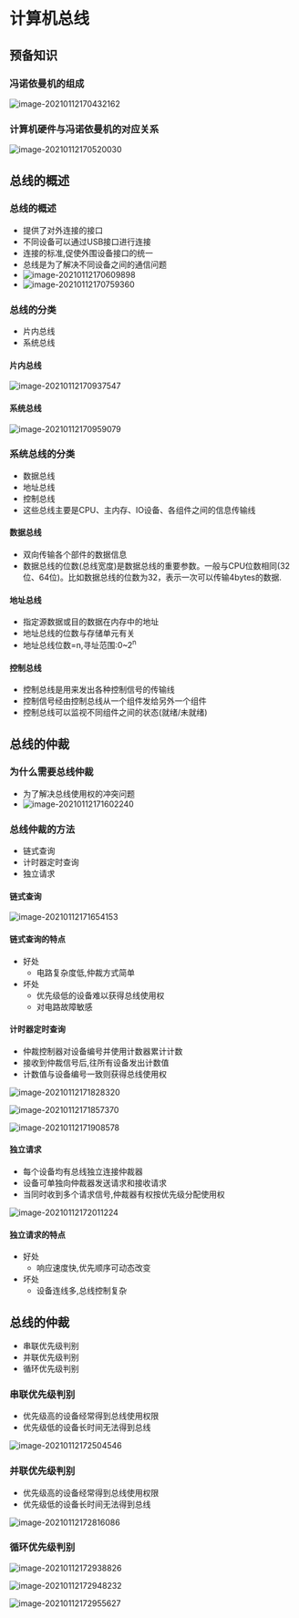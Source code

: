 # 计算机总线

## 预备知识

### 冯诺依曼机的组成

![image-20210112170432162](08计算机总线.assets/image-20210112170432162.png)

### 计算机硬件与冯诺依曼机的对应关系

![image-20210112170520030](08计算机总线.assets/image-20210112170520030.png)

## 总线的概述

### 总线的概述

* 提供了对外连接的接口
* 不同设备可以通过USB接口进行连接
*  连接的标准,促使外围设备接口的统一
* 总线是为了解决不同设备之间的通信问题
* ![image-20210112170609898](08计算机总线.assets/image-20210112170609898.png)
* ![image-20210112170759360](08计算机总线.assets/image-20210112170759360.png)

### 总线的分类

* 片内总线
* 系统总线

#### 片内总线

![image-20210112170937547](08计算机总线.assets/image-20210112170937547.png)

#### 系统总线

![image-20210112170959079](08计算机总线.assets/image-20210112170959079.png)

### 系统总线的分类

* 数据总线
* 地址总线
* 控制总线
* 这些总线主要是CPU、主内存、IO设备、各组件之间的信息传输线

#### 数据总线

* 双向传输各个部件的数据信息
* 数据总线的位数(总线宽度)是数据总线的重要参数。一般与CPU位数相同(32位、64位)。比如数据总线的位数为32，表示一次可以传输4bytes的数据.

#### 地址总线

* 指定源数据或目的数据在内存中的地址
* 地址总线的位数与存储单元有关
* 地址总线位数=n,寻址范围:0~2<sup>n</sup>

#### 控制总线

* 控制总线是用来发出各种控制信号的传输线
* 控制信号经由控制总线从一个组件发给另外一个组件
* 控制总线可以监视不同组件之间的状态(就绪/未就绪)

## 总线的仲裁

### 为什么需要总线仲裁

* 为了解决总线使用权的冲突问题
* ![image-20210112171602240](08计算机总线.assets/image-20210112171602240.png)

### 总线仲裁的方法

* 链式查询
* 计时器定时查询
* 独立请求

#### 链式查询

![image-20210112171654153](08计算机总线.assets/image-20210112171654153.png)

#### 链式查询的特点

* 好处
  * 电路复杂度低,仲裁方式简单
* 坏处
  * 优先级低的设备难以获得总线使用权
  * 对电路故障敏感

#### 计时器定时查询

* 仲裁控制器对设备编号并使用计数器累计计数
* 接收到仲裁信号后,往所有设备发出计数值
* 计数值与设备编号一致则获得总线使用权

![image-20210112171828320](08计算机总线.assets/image-20210112171828320.png)

![image-20210112171857370](08计算机总线.assets/image-20210112171857370.png)

![image-20210112171908578](08计算机总线.assets/image-20210112171908578.png)

#### 独立请求

* 每个设备均有总线独立连接仲裁器
* 设备可单独向仲裁器发送请求和接收请求
*  当同时收到多个请求信号,仲裁器有权按优先级分配使用权

![image-20210112172011224](08计算机总线.assets/image-20210112172011224.png)

#### 独立请求的特点

* 好处
  * 响应速度快,优先顺序可动态改变
* 坏处
  * 设备连线多,总线控制复杂

## 总线的仲裁

* 串联优先级判别
* 并联优先级判别
* 循环优先级判别

### 串联优先级判别

* 优先级高的设备经常得到总线使用权限
* 优先级低的设备长时间无法得到总线

![image-20210112172504546](08计算机总线.assets/image-20210112172504546.png)

### 并联优先级判别

* 优先级高的设备经常得到总线使用权限
* 优先级低的设备长时间无法得到总线

![image-20210112172816086](08计算机总线.assets/image-20210112172816086.png)

### 循环优先级判别

![image-20210112172938826](08计算机总线.assets/image-20210112172938826.png)

![image-20210112172948232](08计算机总线.assets/image-20210112172948232.png)

![image-20210112172955627](08计算机总线.assets/image-20210112172955627.png)